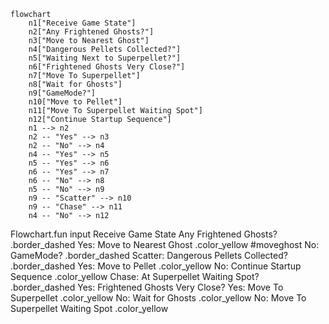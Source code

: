 ```mermaid
flowchart
	n1["Receive Game State"]
	n2["Any Frightened Ghosts?"]
	n3["Move to Nearest Ghost"]
	n4["Dangerous Pellets Collected?"]
	n5["Waiting Next to Superpellet?"]
	n6["Frightened Ghosts Very Close?"]
	n7["Move To Superpellet"]
	n8["Wait for Ghosts"]
	n9["GameMode?"]
	n10["Move to Pellet"]
	n11["Move To Superpellet Waiting Spot"]
	n12["Continue Startup Sequence"]
	n1 --> n2
	n2 -- "Yes" --> n3
	n2 -- "No" --> n4
	n4 -- "Yes" --> n5
	n5 -- "Yes" --> n6
	n6 -- "Yes" --> n7
	n6 -- "No" --> n8
	n5 -- "No" --> n9
	n9 -- "Scatter" --> n10
	n9 -- "Chase" --> n11
	n4 -- "No" --> n12
 ```

Flowchart.fun input
 Receive Game State
  Any Frightened Ghosts? .border_dashed
    Yes: Move to Nearest Ghost .color_yellow #moveghost 
    No: GameMode? .border_dashed
      Scatter: Dangerous Pellets Collected? .border_dashed
        Yes: Move to Pellet .color_yellow
        No: Continue Startup Sequence .color_yellow
      Chase: At Superpellet Waiting Spot? .border_dashed
        Yes: Frightened Ghosts Very Close?
          Yes: Move To Superpellet .color_yellow
          No: Wait for Ghosts .color_yellow
        No: Move To Superpellet Waiting Spot .color_yellow
      
      
      
      
        
        

